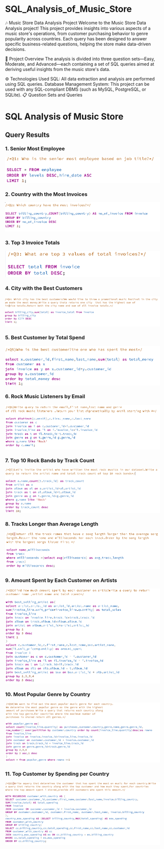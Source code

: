 # SQL_Analysis_of_Music_Store

🎶 Music Store Data Analysis Project
Welcome to the Music Store Data Analysis project! This project provides insights into various aspects of a music store's operations, from customer purchasing behavior to genre popularity across countries. Each query has been designed to answer specific business-related questions, helping the store make data-driven decisions.

📁 Project Overview
The analysis is divided into three question sets—Easy, Moderate, and Advanced—each containing a set of SQL queries aimed at deriving useful insights from the music store's data.

⚙️ Technologies Used
SQL: All data extraction and analysis are performed using SQL queries.
Database Management System: This project can be used with any SQL-compliant DBMS (such as MySQL, PostgreSQL, or SQLite).
📋 Question Sets and Queries
# SQL Analysis of Music Store

## Query Results

### 1. Senior Most Employee
![Senior Most Employee](https://github.com/nishikanta24/SQL_Music-_Store_Analysis/blob/main/Query%20pics/Q1.png)

### 2. Country with the Most Invoices
![Country with Most Invoices](https://github.com/nishikanta24/SQL_Music-_Store_Analysis/blob/main/Query%20pics/Q2.png)

### 3. Top 3 Invoice Totals
![Top 3 Invoice Totals](https://github.com/nishikanta24/SQL_Music-_Store_Analysis/blob/main/Query%20pics/Q3.png)

### 4. City with the Best Customers
![City with Best Customers](https://github.com/nishikanta24/SQL_Music-_Store_Analysis/blob/main/Query%20pics/Q4.png)

### 5. Best Customer by Total Spend
![Best Customer by Spend](https://github.com/nishikanta24/SQL_Music-_Store_Analysis/blob/main/Query%20pics/Q5.png)

### 6. Rock Music Listeners by Email
![Rock Music Listeners](https://github.com/nishikanta24/SQL_Music-_Store_Analysis/blob/main/Query%20pics/Q6.png)

### 7. Top 10 Rock Bands by Track Count
![Top Rock Bands](https://github.com/nishikanta24/SQL_Music-_Store_Analysis/blob/main/Query%20pics/Q7.png)

### 8. Tracks Longer than Average Length
![Tracks Longer than Average](https://github.com/nishikanta24/SQL_Music-_Store_Analysis/blob/main/Query%20pics/Q8.png)

### 9. Amount Spent by Each Customer on Artists
![Customer Spending on Artists](https://github.com/nishikanta24/SQL_Music-_Store_Analysis/blob/main/Query%20pics/Q9.png)

### 10. Most Popular Genre by Country
![Most Popular Genre by Country](https://github.com/nishikanta24/SQL_Music-_Store_Analysis/blob/main/Query%20pics/Q10.png)

### 11. Top Customer by Spending per Country
![Top Customer by Country](https://github.com/nishikanta24/SQL_Music-_Store_Analysis/blob/main/Query%20pics/Q11.png)

